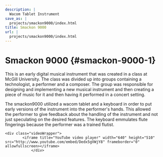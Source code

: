 ```yaml
---
description: |
  Wacom Tablet Instrument
save_as: |
  projects/smackon9000/index.html
title: Smackon 9000
url: |
  projects/smackon9000/index.html
---
```


# Smackon 9000 {#smackon-9000-1}

This is an early digital musical instrument that was created in a class
at McGill University. The class was divided up into groups containing a
technologist, a performer and a composer. The group was responsible for
designing and implementing a new musical instrument and then creating a
piece of music for it and then having it performed in a concert setting.

The smackon9000 utilized a wacom tablet and a keyboard in order to put
early versions of the instrument into the performer\'s hands. This
allowed the performer to give feedback about the handling of the
instrument and not just speculating on the desired features. The
keyboard emmulates flute fingerings because the performer was a trained
flutist.

```{=html}
<div class="videoWrapper">
        <iframe title="YouTube video player" width="640" height="510" src="http://www.youtube.com/embed/Dedx5gVWjY8" frameborder="0" allowfullscreen></iframe>
            </div>
```
